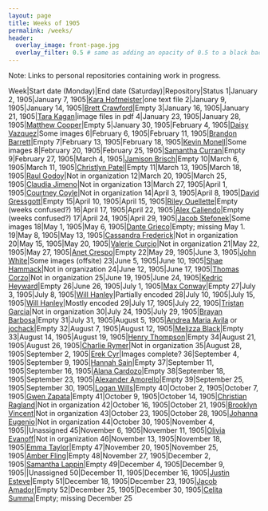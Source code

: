 ```yaml
---
layout: page
title: Weeks of 1905
permalink: /weeks/
header:
  overlay_image: front-page.jpg
  overlay_filter: 0.5 # same as adding an opacity of 0.5 to a black background
---
```


Note: Links to personal repositories containing work in progress.

Week|Start date (Monday)|End date (Saturday)|Repository|Status
1|January 2, 1905|January 7, 1905|[Kara Hofmeister](https://github.com/karahofmeister/dig-eg-gaz)|one text file
2|January 9, 1905|January 14, 1905|[Brett Crawford](https://github.com/wbc13/dig-eg-gaz)|Empty
3|January 16, 1905|January 21, 1905|[Tara Kagan](https://github.com/tkhagan/dig_eg)|image files in pdf
4|January 23, 1905|January 28, 1905|[Matthew Cooper](https://github.com/Mic15b/dig-eg-gaz)|Empty
5|January 30, 1905|February 4, 1905|[Daisy Vazquez](https://github.com/dvazquez703/dig-eg-gaz)|Some images
6|February 6, 1905|February 11, 1905|[Brandon Barrett](https://github.com/bcb14g/dig-eg-gaz)|Empty
7|February 13, 1905|February 18, 1905|[Kevin Monell](https://github.com/knm15e/dig-eg-gaz)|Some images
8|February 20, 1905|February 25, 1905|[Samantha Curran](https://github.com/samrcurran/dig-eg-gaz)|Empty
9|February 27, 1905|March 4, 1905|[Jamison Brisch](https://github.com/jbrisch19/dig-eg-gaz)|Empty
10|March 6, 1905|March 11, 1905|[Christlyn Patel](https://github.com/cpp15c/dig-eg-gaz)|Empty
11|March 13, 1905|March 18, 1905|[Raul Godoy]()|Not in organization
12|March 20, 1905|March 25, 1905|[Claudia Jimeno]()|Not in organization
13|March 27, 1905|April 1, 1905|[Courtney Coyle]()|Not in organization
14|April 3, 1905|April 8, 1905|[David Gressgott](https://github.com/djdaviedave/dig-eg-gaz)|Empty
15|April 10, 1905|April 15, 1905|[Riley Ouellette](https://github.com/rouellette07/dig-eg-gaz)|Empty (weeks confused?)
16|April 17, 1905|April 22, 1905|[Alex Caliendo](https://github.com/RGOODY3210/dig-eg-gaz)|Empty (weeks confused?)
17|April 24, 1905|April 29, 1905|[Jacob Stefonek](https://github.com/JacobStefonek/dig-eg-gaz)|Some images
18|May 1, 1905|May 6, 1905|[Dante Grieco](https://github.com/dgg15/dig-eg-gaz)|Empty; missing May 1.
19|May 8, 1905|May 13, 1905|[Cassandra Frederick]()|Not in organization
20|May 15, 1905|May 20, 1905|[Valerie Curcio]()|Not in organization
21|May 22, 1905|May 27, 1905|[Anet Crespo](https://github.com/ac15at/dig-eg-gaz)|Empty
22|May 29, 1905|June 3, 1905|[John White](https://github.com/jcw3/dig-eg-gaz)|Some images (offsite)
23|June 5, 1905|June 10, 1905|[Shae Hammack]()|Not in organization
24|June 12, 1905|June 17, 1905|[Thomas Corzo]()|Not in organization
25|June 19, 1905|June 24, 1905|[Kedric Heyward](https://github.com/Kheyward/dig-eg-gaz)|Empty
26|June 26, 1905|July 1, 1905|[Max Conway](https://github.com/maxconwayfsu/dig-eg-gaz)|Empty
27|July 3, 1905|July 8, 1905|[Will Hanley](https://github.com/whanley/digital-Egyptian-Gazette/tree/master/my-content)|Partially encoded
28|July 10, 1905|July 15, 1905|[Will Hanley](https://github.com/whanley/digital-Egyptian-Gazette/tree/master/my-content)|Mostly encoded
29|July 17, 1905|July 22, 1905|[Tristan Garcia]()|Not in organization
30|July 24, 1905|July 29, 1905|[Brayan Barbosa](https://github.com/brayanbar/dig-eg-gaz)|Empty
31|July 31, 1905|August 5, 1905|[Andrea Maria Avila](https://github.com/ama15m) or [jochack](https://github.com/jochack/dig-eg-gaz)|Empty
32|August 7, 1905|August 12, 1905|[Melizza Black](https://github.com/MelizzaBlack/dig-eg-gaz)|Empty
33|August 14, 1905|August 19, 1905|[Henry Thompson](https://github.com/Hat15/Dig-eg-gaz)|Empty
34|August 21, 1905|August 26, 1905|[Charlie Rymer]()|Not in organization
35|August 28, 1905|September 2, 1905|[Erek Cyr](https://github.com/ErekCyr/dig-eg-gaz)|Images complete?
36|September 4, 1905|September 9, 1905|[Hannah Sain](https://github.com/hds15b/dig-eg-gaz)|Empty
37|September 11, 1905|September 16, 1905|[Alana Cardozo](https://github.com/alc15g/dig-eg-gaz)|Empty
38|September 18, 1905|September 23, 1905|[Alexander Amorello](https://github.com/AlexanderOlleroma/Dig_eg_gaz)|Empty
39|September 25, 1905|September 30, 1905|[Logan Wills](https://github.com/lcw16b/dig-eg-gaz)|Empty
40|October 2, 1905|October 7, 1905|[Gwen Zapata](https://github.com/Lionex)|Empty
41|October 9, 1905|October 14, 1905|[Christian Ragland]()|Not in organization
42|October 16, 1905|October 21, 1905|[Brooklyn Vincent]()|Not in organization
43|October 23, 1905|October 28, 1905|[Johanna Eugenio]()|Not in organization
44|October 30, 1905|November 4, 1905|[]()|Unassigned
45|November 6, 1905|November 11, 1905|[Olivia Evanoff]()|Not in organization
46|November 13, 1905|November 18, 1905|[Emma Taylor](https://github.com/ekt16/dig-eg-gaz)|Empty
47|November 20, 1905|November 25, 1905|[Amber Fling](https://github.com/alf15c/dig-eg-gaz)|Empty
48|November 27, 1905|December 2, 1905|[Samantha Lappin](https://github.com/Fibinocci1123/Dig-eg-gaz)|Empty
49|December 4, 1905|December 9, 1905|[]()|Unassigned
50|December 11, 1905|December 16, 1905|[Justin Esteve](https://github.com/jesteve3/dig-eg-gaz)|Empty
51|December 18, 1905|December 23, 1905|[Jacob Amador](https://github.com/jacobamador19/dig-eg-gaz)|Empty
52|December 25, 1905|December 30, 1905|[Celita Summa](https://github.com/CelitaS/dig-eg-gaz)|Empty; missing December 25
